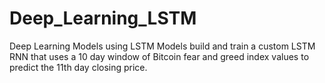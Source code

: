 # Deep_Learning_LSTM
Deep Learning Models using LSTM Models
build and train a custom LSTM RNN that uses a 10 day window of Bitcoin fear and greed index values to predict the 11th day closing price.
